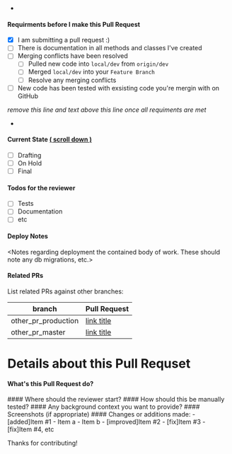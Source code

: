 -

#### Requirments before I make this Pull Request

- [X] I am submitting a pull request :)
- [ ] There is documentation in all methods and classes I've created
- [ ] Merging conflicts have been resolved
    - [ ] Pulled new code into `local/dev` from `origin/dev`
    - [ ] Merged `local/dev` into your `Feature Branch`
    - [ ] Resolve any merging conflicts
- [ ] New code has been tested with exsisting code you're mergin with on GitHub

*remove this line and text above this line once all requiments are met*

-

#### Current State <span><a href="#details">( scroll down )</a></span>
- [ ] Drafting
- [ ] On Hold
- [ ] Final

#### Todos for the reviewer
- [ ] Tests
- [ ] Documentation
- [ ] etc

#### Deploy Notes
<Notes regarding deployment the contained body of work.  These should note any
db migrations, etc.>
#### Related PRs
List related PRs against other branches:

branch | Pull Request
------ | ------
other_pr_production | [link title](www.github.com)
other_pr_master | [link title](www.github.com)

<h1 id="details">Details about this Pull Requset</h1>

#### What's this Pull Request do?
<placeholder>
#### Where should the reviewer start?
<placeholder>
#### How should this be manually tested?
<placeholder>
#### Any background context you want to provide?
<placeholder>
#### Screenshots (if appropriate)
<placeholder>
#### Changes or additions made:
- [added]Item #1
    - Item a
    - Item b
- [improved]Item #2
- [fix]Item #3
- [fix]Item #4, etc

Thanks for contributing!